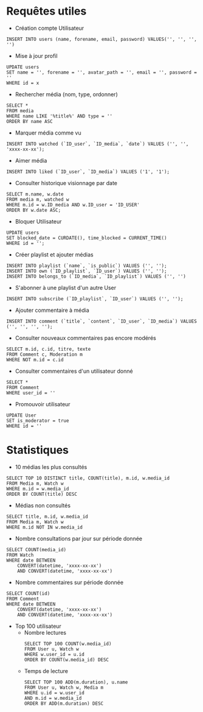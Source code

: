 # Requêtes utiles
- Création compte Utilisateur
```
INSERT INTO users (name, forename, email, password) VALUES('', '', '', '')
```

- Mise à jour profil
```
UPDATE users
SET name = '', forename = '', avatar_path = '', email = '', password = ''
WHERE id = x
```

- Rechercher média (nom, type, ordonner)
```
SELECT *
FROM media
WHERE name LIKE '%title%' AND type = ''
ORDER BY name ASC
```

- Marquer média comme vu
```
INSERT INTO watched (`ID_user`, `ID_media`, `date`) VALUES ('', '', 'xxxx-xx-xx');
```

- Aimer média
```
INSERT INTO liked (`ID_user`, `ID_media`) VALUES ('1', '1');
```

- Consulter historique visionnage par date
```
SELECT m.name, w.date
FROM media m, watched w 
WHERE m.id = w.ID_media AND w.ID_user = 'ID_USER'
ORDER BY w.date ASC; 
```

- Bloquer Utilisateur
```
UPDATE users 
SET blocked_date = CURDATE(), time_blocked = CURRENT_TIME() 
WHERE id = ''; 
```

- Créer playlist et ajouter médias
```
INSERT INTO playlist (`name`, `is_public`) VALUES ('', '');
INSERT INTO own (`ID_playlist`, `ID_user`) VALUES ('', '');
INSERT INTO belongs_to (`ID_media`, `ID_playlist`) VALUES ('', '')
```

- S'abonner à une playlist d'un autre User
```
INSERT INTO subscribe (`ID_playlist`, `ID_user`) VALUES ('', '');
```

- Ajouter commentaire à média
```
INSERT INTO comment (`title`, `content`, `ID_user`, `ID_media`) VALUES ('', '', '', '');
```







- Consulter nouveaux commentaires pas encore modérés
```
SELECT m.id, c.id, titre, texte
FROM Comment c, Moderation m
WHERE NOT m.id = c.id
```

- Consulter commentaires d'un utilisateur donné
```
SELECT *
FROM Comment
WHERE user_id = ''
```

- Promouvoir utilisateur
```
UPDATE User
SET is_moderator = true
WHERE id = ''
```

# Statistiques

- 10 médias les plus consultés
```
SELECT TOP 10 DISTINCT title, COUNT(title), m.id, w.media_id
FROM Media m, Watch w
WHERE m.id = w.media_id
ORDER BY COUNT(title) DESC
```

- Médias non consultés
```
SELECT title, m.id, w.media_id
FROM Media m, Watch w
WHERE m.id NOT IN w.media_id
```

- Nombre consultations par jour sur période donnée
```
SELECT COUNT(media_id)
FROM Watch
WHERE date BETWEEN
    CONVERT(datetime, 'xxxx-xx-xx')
    AND CONVERT(datetime, 'xxxx-xx-xx')
```

- Nombre commentaires sur période donnée
```
SELECT COUNT(id)
FROM Comment
WHERE date BETWEEN
    CONVERT(datetime, 'xxxx-xx-xx')
    AND CONVERT(datetime, 'xxxx-xx-xx')
```

- Top 100 utilisateur
    - Nombre lectures
        ```
        SELECT TOP 100 COUNT(w.media_id)
        FROM User u, Watch w
        WHERE w.user_id = u.id
        ORDER BY COUNT(w.media_id) DESC
        ```
    - Temps de lecture
        ```
        SELECT TOP 100 ADD(m.duration), u.name
        FROM User u, Watch w, Media m
        WHERE u.id = w.user_id
        AND m.id = w.media_id
        ORDER BY ADD(m.duration) DESC
        ```